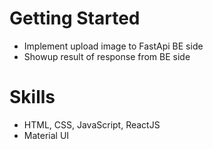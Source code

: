 # Getting Started

- Implement upload image to FastApi BE side
- Showup result of response from BE side

# Skills

- HTML, CSS, JavaScript, ReactJS
- Material UI
